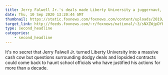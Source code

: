 ```yaml
---
title: Jerry Falwell Jr.'s deals made Liberty University a juggernaut, but now they get a second look
date: Thu, 10 Sep 2020 13:20:44 GMT
thumbnail: https://static.foxnews.com/foxnews.com/content/uploads/2019/09/Jerry-Falwell-Jr-AP.jpg
target_link: http://feeds.foxnews.com/~r/foxnews/national/~3/sNXZWjpDYFc/jerry-falwell-liberty-university-billion-dollar-business-deals-investigation
type: second_headline
categories:
    - second_headline
---
```

It's no secret that Jerry Falwell Jr. turned Liberty University into a massive cash cow but questions surrounding dodgy deals and lopsided contracts could come back to haunt school officials who have justified his actions for more than a decade.<img src="http://feeds.feedburner.com/~r/foxnews/national/~4/sNXZWjpDYFc" height="1" width="1" alt=""/> 